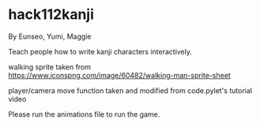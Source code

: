 # hack112kanji
By Eunseo, Yumi, Maggie

Teach people how to write kanji characters interactively.

walking sprite taken from https://www.iconspng.com/image/60482/walking-man-sprite-sheet

player/camera move function taken and modified from code.pylet's tutorial video

Please run the animations file to run the game.

